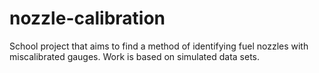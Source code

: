 # nozzle-calibration
School project that aims to find a method of identifying fuel nozzles with miscalibrated gauges. Work is based on simulated data sets.
